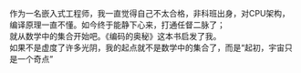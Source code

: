 作为一名嵌入式工程师，我一直觉得自己不太合格，非科班出身，对CPU架构，编译原理一直不懂。如今终于能静下心来，打通任督二脉了；  
就从数学中的集合开始吧。《编码的奥秘》这本书启发了我。  
如果不是虚度了许多光阴，我的起点就不是数学中的集合了，而是“起初，宇宙只是一个奇点”
